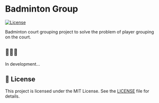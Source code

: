 # Badminton Group

[![License](https://img.shields.io/badge/license-MIT-blue.svg)](https://github.com/Dan5py/react-vite-ui/blob/main/LICENSE)

Badminton court grouping project to solve the problem of player grouping on the court.

## 🎉🎉🎉

In development...

## 📄 License

This project is licensed under the MIT License. See the [LICENSE](https://choosealicense.com/licenses/mit/) file for details.
